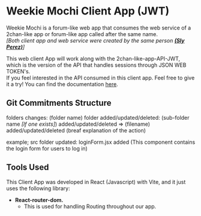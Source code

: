# Weekie Mochi Client App (JWT)

Weekie Mochi is a forum-like web app that consumes the web service of a 2chan-like app or forum-like app called after the same name.<br>
*[Both client app and web service were created by the same person [__(Sly Perez)__](https://github.com/Sly-Perez)]*<br>

This web client App will work along with the 2chan-like-app-API-JWT, which is the version of the API that handles sessions through JSON WEB TOKEN's.<br>
If you feel interested in the API consumed in this client app. Feel free to give it a try! You can find the documentation [here](https://github.com/Sly-Perez/2chan-like-app-API-JWT).<br>

## Git Commitments Structure
folders changes:
(folder name) folder added/updated/deleted: (sub-folder name *[If one exists]*) added/updated/deleted => (filename) added/updated/deleted (breaf explanation of the action)

example;
src folder updated: loginForm.jsx added (This component contains the login form for users to log in)

## Tools Used

This Client App was developed in React (Javascript) with Vite, and it just uses the following library:
- **React-router-dom.** 
    - This is used for handling Routing throughout our app.